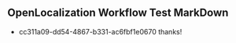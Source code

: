 ## OpenLocalization Workflow Test MarkDown
* cc311a09-dd54-4867-b331-ac6fbf1e0670 
thanks!<!--HONumber=Mar16_HO4-->
